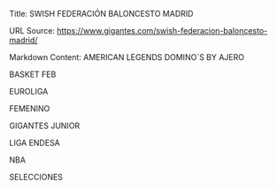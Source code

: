 Title: SWISH FEDERACIÓN BALONCESTO MADRID

URL Source: https://www.gigantes.com/swish-federacion-baloncesto-madrid/

Markdown Content:
AMERICAN LEGENDS DOMINO´S BY AJERO

BASKET FEB

EUROLIGA

FEMENINO

GIGANTES JUNIOR

LIGA ENDESA

NBA

SELECCIONES
